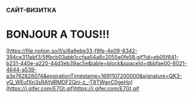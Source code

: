 ### САЙТ-ВИЗИТКА
# BONJOUR A TOUS!!!
[https://file.notion.so/f/s/6a9ebe33-f9fe-4e09-8342-394ce311abf3/5ffbcb03abb1ccfaa54a6c2055e0fe58.gif?id=eb05f841-b231-440e-a220-44d3eb39ac5e&table=block&spaceId=dbbfae00-6021-4644-a539-a3e762828074&expirationTimestamp=1691107200000&signature=QK3-yQ_WEufXn3sRAYdRMDF2Qni-z_-T8TWgnC0geHo](https://i.gifer.com/E7Gt.gif)https://i.gifer.com/E7Gt.gif
